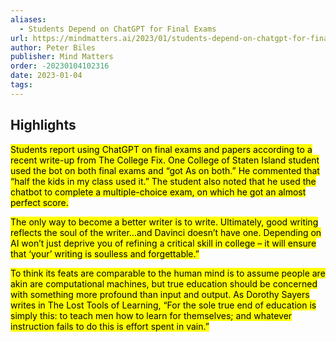 ```yaml
---
aliases:
  - Students Depend on ChatGPT for Final Exams
url: https://mindmatters.ai/2023/01/students-depend-on-chatgpt-for-final-exams/
author: Peter Biles
publisher: Mind Matters
order: -20230104102316
date: 2023-01-04
tags:
---
```


## Highlights
<mark>Students report using ChatGPT on final exams and papers according to a recent write-up from The College Fix. One College of Staten Island student used the bot on both final exams and “got As on both.” He commented that “half the kids in my class used it.” The student also noted that he used the chatbot to complete a multiple-choice exam, on which he got an almost perfect score.</mark>

<mark>The only way to become a better writer is to write. Ultimately, good writing reflects the soul of the writer…and Davinci doesn’t have one. Depending on AI won’t just deprive you of refining a critical skill in college – it will ensure that ‘your’ writing is soulless and forgettable.”</mark>

<mark>To think its feats are comparable to the human mind is to assume people are akin are computational machines, but true education should be concerned with something more profound than input and output. As Dorothy Sayers writes in The Lost Tools of Learning, “For the sole true end of education is simply this: to teach men how to learn for themselves; and whatever instruction fails to do this is effort spent in vain.”</mark>

